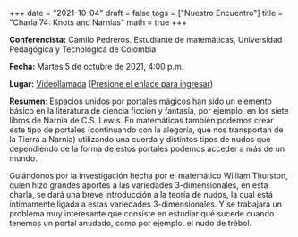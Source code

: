 +++
date      = "2021-10-04"
draft     = false
tags      = ["Nuestro Encuentro"]
title     = "Charla 74: Knots and Narnias"
math      = true
+++

**Conferencista:**  Camilo Pedreros. Estudiante de matemáticas, Universidad Pedagógica y Tecnológica de Colombia

**Fecha:** Martes 5 de octubre de 2021, 4:00 p.m.

**Lugar:** [Videollamada](https://meet.google.com/izy-pzig-pbf)  ([Presione el enlace para ingresar](https://meet.google.com/izy-pzig-pbf))

**Resumen**: Espacios unidos por portales mágicos han sido un elemento básico en la literatura de ciencia ficción y fantasía, por ejemplo, en los siete libros de Narnia de C.S. Lewis. En matemáticas también podemos crear este tipo de portales (continuando con la alegoría, que nos transportan de la Tierra a Narnia) utilizando una cuerda y distintos tipos de nudos que dependiendo de la forma de estos portales podemos acceder a más de un mundo.

Guiándonos por la investigación hecha por el matemático William Thurston, quien hizo grandes aportes a las variedades 3-dimensionales, en esta charla, se dará una breve introducción a la teoría de nudos, la cual está íntimamente ligada a estas variedades 3-dimensionales. Y se trabajará un problema muy interesante que consiste en estudiar qué sucede cuando tenemos un  portal anudado, como por ejemplo, el nudo de trébol.
